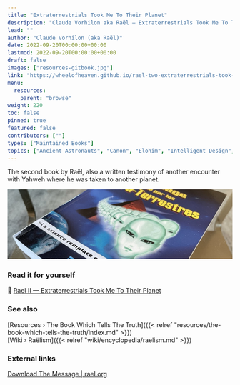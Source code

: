 ```yaml
---
title: "Extraterrestrials Took Me To Their Planet"
description: "Claude Vorhilon aka Raël — Extraterrestrials Took Me To Their Planet (1976)"
lead: ""
author: "Claude Vorhilon (aka Raël)"
date: 2022-09-20T00:00:00+00:00
lastmod: 2022-09-20T00:00:00+00:00
draft: false
images: ["resources-gitbook.jpg"]
link: "https://wheelofheaven.github.io/rael-two-extraterrestrials-took-me-to-their-planet/"
menu:
  resources:
    parent: "browse"
weight: 220
toc: false
pinned: true
featured: false
contributors: [""]
types: ["Maintained Books"]
topics: ["Ancient Astronauts", "Canon", "Elohim", "Intelligent Design", "Neo-Euhemerism"]
---
```


The second book by Raël, also a written testimony of another encounter with Yahweh where he was taken to another planet.

![Image](images/le-message-book.jpg "Extraterrestrials Took Me To Their Planet, 1976 — Raël")

### Read it for yourself

📖  [Rael II — Extraterrestrials Took Me To Their Planet](https://wheelofheaven.github.io/rael-two-extraterrestrials-took-me-to-their-planet/)

### See also

[Resources › The Book Which Tells The Truth]({{< relref "resources/the-book-which-tells-the-truth/index.md" >}})</br>
[Wiki › Raëlism]({{< relref "wiki/encyclopedia/raelism.md" >}})</br>

### External links

[Download The Message | rael.org](https://www.rael.org/downloads/)
